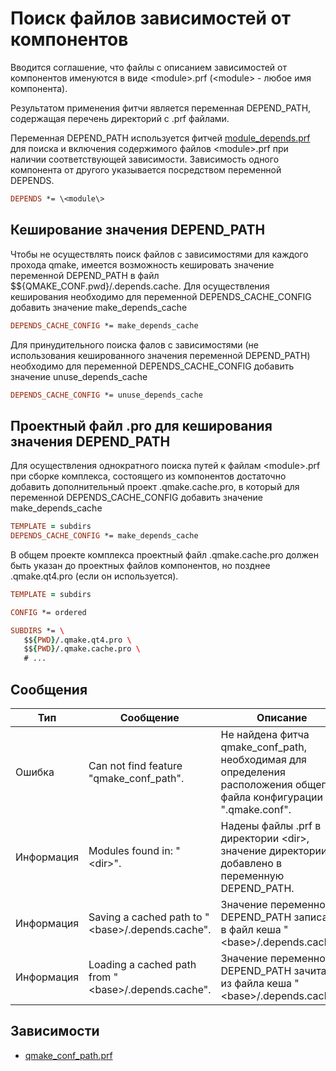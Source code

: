 # Поиск файлов зависимостей от компонентов

Вводится соглашение, что файлы с описанием зависимостей от компонентов именуются в виде \<module\>.prf (\<module\> - любое имя компонента).

Результатом применения фитчи является переменная DEPEND_PATH, содержащая перечень директорий с .prf файлами.

Переменная DEPEND_PATH используется фитчей [module_depends.prf](module_depends.md) для поиска и включения содержимого файлов \<module\>.prf при наличии соответствующей зависимости. Зависимость одного компонента от другого указывается посредством переменной DEPENDS.

```pro
DEPENDS *= \<module\>
```

## Кеширование значения DEPEND_PATH

Чтобы не осуществлять поиск файлов с зависимостями для каждого прохода qmake, имеется возможность кешировать значение переменной DEPEND_PATH в файл $${QMAKE_CONF.pwd}/.depends.cache. Для осуществления кеширования необходимо для переменной DEPENDS_CACHE_CONFIG добавить значение make_depends_cache

```pro
DEPENDS_CACHE_CONFIG *= make_depends_cache
```

Для принудительного поиска фалов с зависимостями (не использования кешированного значения переменной DEPEND_PATH) необходимо для переменной DEPENDS_CACHE_CONFIG добавить значение unuse_depends_cache

```pro
DEPENDS_CACHE_CONFIG *= unuse_depends_cache
```

## Проектный файл .pro для кеширования значения DEPEND_PATH

Для осуществления однократного поиска путей к файлам \<module\>.prf при сборке комплекса, состоящего из компонентов достаточно добавить дополнительный проект .qmake.cache.pro, в который для переменной DEPENDS_CACHE_CONFIG добавить значение make_depends_cache

```pro
TEMPLATE = subdirs
DEPENDS_CACHE_CONFIG *= make_depends_cache
```

 В общем проекте комплекса проектный файл .qmake.cache.pro должен быть указан до проектных файлов компонентов, но позднее .qmake.qt4.pro (если он используется).
 
 ```pro
TEMPLATE = subdirs

CONFIG *= ordered

SUBDIRS *= \
    $${PWD}/.qmake.qt4.pro \
    $${PWD}/.qmake.cache.pro \
    # ...
```

## Сообщения

| Тип        | Сообщение | Описание |
|------------|-----------|----------|
| Ошибка     | Can not find feature "qmake_conf_path". | Не найдена фитча qmake_conf_path, необходимая для определения расположения общего файла конфигурации ".qmake.conf". |
| Информация | Modules found in: "\<dir\>". | Надены файлы .prf в директории \<dir\>, значение директории добавлено в переменную DEPEND_PATH. |
| Информация | Saving a cached path to "\<base\>/.depends.cache". | Значение переменной DEPEND_PATH записано в файл кеша "\<base\>/.depends.cache". |
| Информация | Loading a cached path from "\<base\>/.depends.cache". | Значение переменной DEPEND_PATH зачитано из файла кеша "\<base\>/.depends.cache". |

## Зависимости

* [qmake_conf_path.prf](qmake_conf_path.md)

